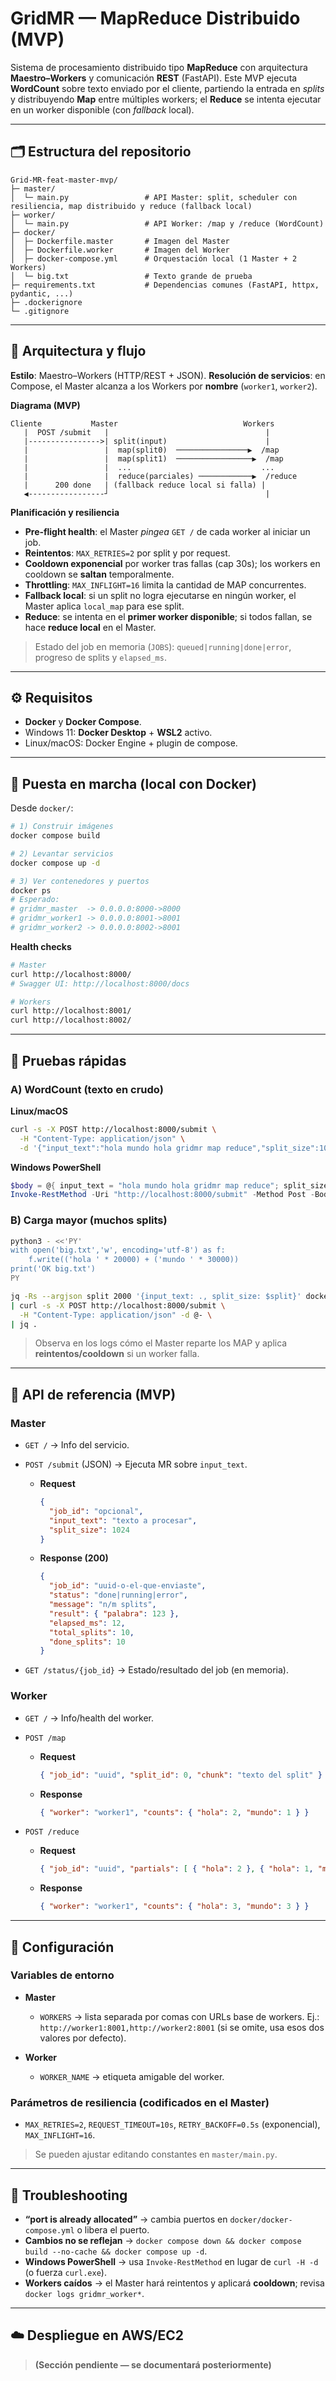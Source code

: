 # GridMR — MapReduce Distribuido (MVP)

Sistema de procesamiento distribuido tipo **MapReduce** con arquitectura **Maestro–Workers** y comunicación **REST** (FastAPI). Este MVP ejecuta **WordCount** sobre texto enviado por el cliente, partiendo la entrada en *splits* y distribuyendo **Map** entre múltiples workers; el **Reduce** se intenta ejecutar en un worker disponible (con *fallback* local).

---

## 🗂️ Estructura del repositorio

```
Grid-MR-feat-master-mvp/
├─ master/
│  └─ main.py                 # API Master: split, scheduler con resiliencia, map distribuido y reduce (fallback local)
├─ worker/
│  └─ main.py                 # API Worker: /map y /reduce (WordCount)
├─ docker/
│  ├─ Dockerfile.master       # Imagen del Master
│  ├─ Dockerfile.worker       # Imagen del Worker
│  ├─ docker-compose.yml      # Orquestación local (1 Master + 2 Workers)
│  └─ big.txt                 # Texto grande de prueba
├─ requirements.txt           # Dependencias comunes (FastAPI, httpx, pydantic, ...)
├─ .dockerignore
└─ .gitignore
```

---

## 🧭 Arquitectura y flujo

**Estilo**: Maestro–Workers (HTTP/REST + JSON).
**Resolución de servicios**: en Compose, el Master alcanza a los Workers por **nombre** (`worker1`, `worker2`).

**Diagrama (MVP)**

```
Cliente           Master                            Workers
   |  POST /submit   |                                   |
   |---------------->| split(input)                      |
   |                 |  map(split0)  ────────────────▶  /map
   |                 |  map(split1)  ─────────────────▶  /map
   |                 |  ...                             ...
   |                 |  reduce(parciales) ────────────▶  /reduce
   |      200 done   | (fallback reduce local si falla) |
   ◀-----------------┘                                   |
```

**Planificación y resiliencia**

* **Pre‑flight health**: el Master *pingea* `GET /` de cada worker al iniciar un job.
* **Reintentos**: `MAX_RETRIES=2` por split y por request.
* **Cooldown exponencial** por worker tras fallas (cap 30s); los workers en cooldown se **saltan** temporalmente.
* **Throttling**: `MAX_INFLIGHT=16` limita la cantidad de MAP concurrentes.
* **Fallback local**: si un split no logra ejecutarse en ningún worker, el Master aplica `local_map` para ese split.
* **Reduce**: se intenta en el **primer worker disponible**; si todos fallan, se hace **reduce local** en el Master.

> Estado del job en memoria (`JOBS`): `queued|running|done|error`, progreso de splits y `elapsed_ms`.

---

## ⚙️ Requisitos

* **Docker** y **Docker Compose**.
* Windows 11: **Docker Desktop** + **WSL2** activo.
* Linux/macOS: Docker Engine + plugin de compose.

---

## 🚀 Puesta en marcha (local con Docker)

Desde `docker/`:

```bash
# 1) Construir imágenes
docker compose build

# 2) Levantar servicios
docker compose up -d

# 3) Ver contenedores y puertos
docker ps
# Esperado:
# gridmr_master  -> 0.0.0.0:8000->8000
# gridmr_worker1 -> 0.0.0.0:8001->8001
# gridmr_worker2 -> 0.0.0.0:8002->8001
```

**Health checks**

```bash
# Master
curl http://localhost:8000/
# Swagger UI: http://localhost:8000/docs

# Workers
curl http://localhost:8001/
curl http://localhost:8002/
```

---

## 🧪 Pruebas rápidas

### A) WordCount (texto en crudo)

**Linux/macOS**

```bash
curl -s -X POST http://localhost:8000/submit \
  -H "Content-Type: application/json" \
  -d '{"input_text":"hola mundo hola gridmr map reduce","split_size":1024}' | jq .
```

**Windows PowerShell**

```powershell
$body = @{ input_text = "hola mundo hola gridmr map reduce"; split_size = 1024 } | ConvertTo-Json
Invoke-RestMethod -Uri "http://localhost:8000/submit" -Method Post -Body $body -ContentType "application/json"
```

### B) Carga mayor (muchos splits)

```bash
python3 - <<'PY'
with open('big.txt','w', encoding='utf-8') as f:
    f.write(('hola ' * 20000) + ('mundo ' * 30000))
print('OK big.txt')
PY

jq -Rs --argjson split 2000 '{input_text: ., split_size: $split}' docker/big.txt \
| curl -s -X POST http://localhost:8000/submit \
  -H "Content-Type: application/json" -d @- \
| jq .
```

> Observa en los logs cómo el Master reparte los MAP y aplica **reintentos/cooldown** si un worker falla.

---

## 🔌 API de referencia (MVP)

### Master

* `GET /` → Info del servicio.
* `POST /submit` (JSON) → Ejecuta MR sobre `input_text`.

  * **Request**

    ```json
    {
      "job_id": "opcional",
      "input_text": "texto a procesar",
      "split_size": 1024
    }
    ```
  * **Response (200)**

    ```json
    {
      "job_id": "uuid-o-el-que-enviaste",
      "status": "done|running|error",
      "message": "n/m splits",
      "result": { "palabra": 123 },
      "elapsed_ms": 12,
      "total_splits": 10,
      "done_splits": 10
    }
    ```
* `GET /status/{job_id}` → Estado/resultado del job (en memoria).

### Worker

* `GET /` → Info/health del worker.
* `POST /map`

  * **Request**

    ```json
    { "job_id": "uuid", "split_id": 0, "chunk": "texto del split" }
    ```
  * **Response**

    ```json
    { "worker": "worker1", "counts": { "hola": 2, "mundo": 1 } }
    ```
* `POST /reduce`

  * **Request**

    ```json
    { "job_id": "uuid", "partials": [ { "hola": 2 }, { "hola": 1, "mundo": 3 } ] }
    ```
  * **Response**

    ```json
    { "worker": "worker1", "counts": { "hola": 3, "mundo": 3 } }
    ```

---

## 🔧 Configuración

### Variables de entorno

* **Master**

  * `WORKERS` → lista separada por comas con URLs base de workers. Ej.: `http://worker1:8001,http://worker2:8001`
    (si se omite, usa esos dos valores por defecto).
* **Worker**

  * `WORKER_NAME` → etiqueta amigable del worker.

### Parámetros de resiliencia (codificados en el Master)

* `MAX_RETRIES=2`, `REQUEST_TIMEOUT=10s`, `RETRY_BACKOFF=0.5s` (exponencial), `MAX_INFLIGHT=16`.

> Se pueden ajustar editando constantes en `master/main.py`.

---

## 🐞 Troubleshooting

* **“port is already allocated”** → cambia puertos en `docker/docker-compose.yml` o libera el puerto.
* **Cambios no se reflejan** → `docker compose down && docker compose build --no-cache && docker compose up -d`.
* **Windows PowerShell** → usa `Invoke-RestMethod` en lugar de `curl -H -d` (o fuerza `curl.exe`).
* **Workers caídos** → el Master hará reintentos y aplicará **cooldown**; revisa `docker logs gridmr_worker*`.

---

## ☁️ Despliegue en AWS/EC2

> **(Sección pendiente — se documentará posteriormente)**

